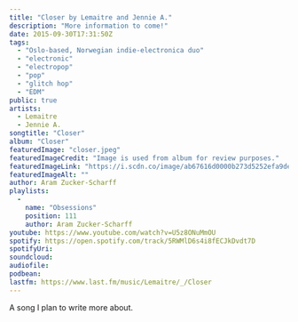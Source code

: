 ```yaml
---
title: "Closer by Lemaitre and Jennie A."
description: "More information to come!"
date: 2015-09-30T17:31:50Z
tags:
  - "Oslo-based, Norwegian indie-electronica duo"
  - "electronic"
  - "electropop"
  - "pop"
  - "glitch hop"
  - "EDM"
public: true
artists:
  - Lemaitre
  - Jennie A.
songtitle: "Closer"
album: "Closer"
featuredImage: "closer.jpeg"
featuredImageCredit: "Image is used from album for review purposes."
featuredImageLink: "https://i.scdn.co/image/ab67616d0000b273d5252efa9de9a7c9b14c156d"
featuredImageAlt: ""
author: Aram Zucker-Scharff
playlists:
  -
    name: "Obsessions"
    position: 111
    author: Aram Zucker-Scharff
youtube: https://www.youtube.com/watch?v=U5z8ONuMmOU
spotify: https://open.spotify.com/track/5RWMlD6s4i8fECJkDvdt7D
spotifyUri: 
soundcloud:
audiofile:
podbean:
lastfm: https://www.last.fm/music/Lemaitre/_/Closer
---
```


A song I plan to write more about.
		